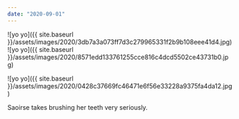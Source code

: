 ```yaml
---
date: "2020-09-01"
---
```


![yo yo]({{ site.baseurl }}/assets/images/2020/3db7a3a073ff7d3c279965331f2b9b108eee41d4.jpg)![yo yo]({{ site.baseurl }}/assets/images/2020/8571edd133761255cce816c4dcd5502ce43731b0.jpg)

![yo yo]({{ site.baseurl }}/assets/images/2020/0428c37669fc46471e6f56e33228a9375fa4da12.jpg)

Saoirse takes brushing her teeth very seriously.
